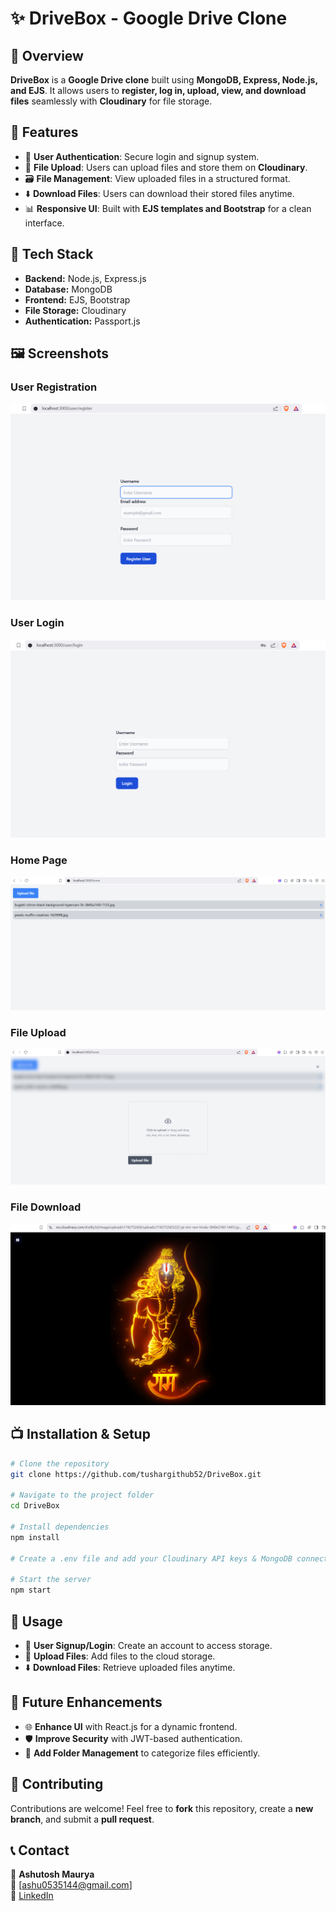 # ✨ DriveBox - Google Drive Clone

## 📌 Overview
**DriveBox** is a **Google Drive clone** built using **MongoDB, Express, Node.js, and EJS**. It allows users to **register, log in, upload, view, and download files** seamlessly with **Cloudinary** for file storage.

## 🚀 Features
- 💼 **User Authentication**: Secure login and signup system.  
- 📁 **File Upload**: Users can upload files and store them on **Cloudinary**.  
- 🗃️ **File Management**: View uploaded files in a structured format.  
- ⬇️ **Download Files**: Users can download their stored files anytime.  
- 📊 **Responsive UI**: Built with **EJS templates and Bootstrap** for a clean interface.  

## 🦐 Tech Stack
- **Backend:** Node.js, Express.js  
- **Database:** MongoDB  
- **Frontend:** EJS, Bootstrap  
- **File Storage:** Cloudinary  
- **Authentication:** Passport.js  

## 🖼️ Screenshots

### User Registration
![Register Page](Screenshots/user-registration.png)
### User Login
![Login Page](Screenshots/user-login.png)
### Home Page
![Home Page](Screenshots/home-page.png)
### File Upload
![Upload Page](Screenshots/file-upload.png)
### File Download
![Download Page](Screenshots/download-file.png)



## 📺 Installation & Setup
```bash
# Clone the repository
git clone https://github.com/tushargithub52/DriveBox.git

# Navigate to the project folder
cd DriveBox

# Install dependencies
npm install

# Create a .env file and add your Cloudinary API keys & MongoDB connection string

# Start the server
npm start
```

## 🚀 Usage
- 💼 **User Signup/Login**: Create an account to access storage.  
- 📁 **Upload Files**: Add files to the cloud storage.  
- ⬇️ **Download Files**: Retrieve uploaded files anytime.  

## 📝 Future Enhancements
- 🌐 **Enhance UI** with React.js for a dynamic frontend.  
- 🛡️ **Improve Security** with JWT-based authentication.  
- 🔄 **Add Folder Management** to categorize files efficiently.  

## 📌 Contributing
Contributions are welcome! Feel free to **fork** this repository, create a **new branch**, and submit a **pull request**.  

## 📞 Contact
👤 **Ashutosh Maurya**  
📧 [ashu0535144@gmail.com]  
🔗 [LinkedIn](https://www.linkedin.com/in/ashutosh-maurya-840014266?utm_source=share&utm_campaign=share_via&utm_content=profile&utm_medium=android_app)  

